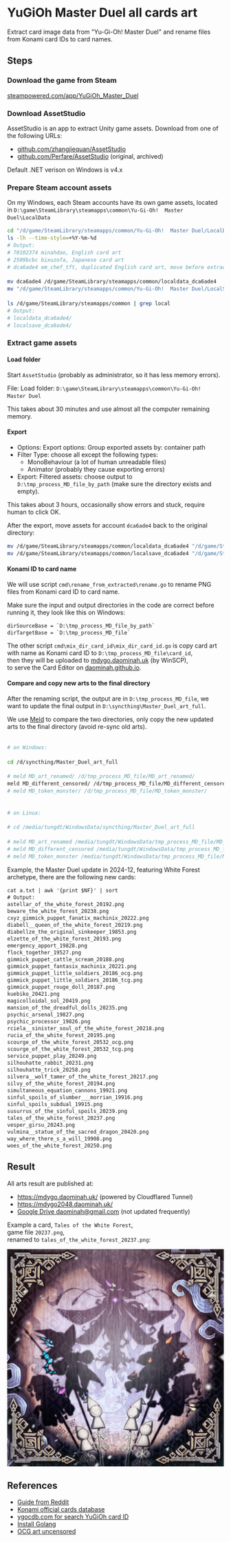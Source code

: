 # YuGiOh Master Duel all cards art

Extract card image data from "Yu-Gi-Oh! Master Duel" and
rename files from Konami card IDs to card names.

## Steps

### Download the game from Steam

[steampowered.com/app/YuGiOh_Master_Duel](https://store.steampowered.com/app/1449850/YuGiOh_Master_Duel/)

### Download AssetStudio

AssetStudio is an app to extract Unity game assets.
Download from one of the following URLs:

- [github.com/zhangjiequan/AssetStudio](https://github.com/zhangjiequan/AssetStudio)
- [github.com/Perfare/AssetStudio](https://github.com/Perfare/AssetStudio/releases) (original, archived)

Default .NET verison on Windows is v4.x

### Prepare Steam account assets

On my Windows, each Steam accounts have its own game assets, located in
`D:\game\SteamLibrary\steamapps\common\Yu-Gi-Oh!  Master Duel\LocalData`

```bash
cd "/d/game/SteamLibrary/steamapps/common/Yu-Gi-Oh!  Master Duel/LocalData"
ls -lh --time-style=+%Y-%m-%d
# Output:
# 70102374 minahdao, English card art
# 2509bcbc bixuzofa, Japanese card art
# dca6ade4 em_chef_tft, duplicated English card art, move before extract

mv dca6ade4 /d/game/SteamLibrary/steamapps/common/localdata_dca6ade4
mv "/d/game/SteamLibrary/steamapps/common/Yu-Gi-Oh!  Master Duel/LocalSave/dca6ade4" /d/game/SteamLibrary/steamapps/common/localsave_dca6ade4

ls /d/game/SteamLibrary/steamapps/common | grep local
# Output:
# localdata_dca6ade4/
# localsave_dca6ade4/
```

### Extract game assets

#### Load folder

Start `AssetStudio` (probably as administrator, so it has less memory errors).

File: Load folder: `D:\game\SteamLibrary\steamapps\common\Yu-Gi-Oh!  Master Duel`

This takes about 30 minutes and use almost all the computer remaining memory.

#### Export

* Options: Export options: Group exported assets by: container path
* Filter Type: choose all except the following types:
  - MonoBehaviour (a lot of human unreadable files)
  - Animator (probably they cause exporting errors)
* Export: Filtered assets: choose output to `D:\tmp_process_MD_file_by_path`
  (make sure the directory exists and empty).

This takes about 3 hours,
occasionally show errors and stuck, require human to click OK.

After the export, move assets for account `dca6ade4` back to the original directory:

```bash
mv /d/game/SteamLibrary/steamapps/common/localdata_dca6ade4 "/d/game/SteamLibrary/steamapps/common/Yu-Gi-Oh!  Master Duel/LocalData/dca6ade4"
mv /d/game/SteamLibrary/steamapps/common/localsave_dca6ade4 "/d/game/SteamLibrary/steamapps/common/Yu-Gi-Oh!  Master Duel/LocalSave/dca6ade4"
```

#### Konami ID to card name

We will use script `cmd\rename_from_extracted\rename.go`
to rename PNG files from Konami card ID to card name.

Make sure the input and output directories in the code are correct before running it,
they look like this on Windows:

```
dirSourceBase = `D:\tmp_process_MD_file_by_path`
dirTargetBase = `D:\tmp_process_MD_file`
```

The other script `cmd\mix_dir_card_id\mix_dir_card_id.go`
is copy card art with name as Konami card ID to `D:\tmp_process_MD_file\card_id`,  
then they will be uploaded to [mdygo.daominah.uk](https://mdygo.daominah.uk/) (by WinSCP),  
to serve the Card Editor on [daominah.github.io](https://daominah.github.io/).

#### Compare and copy new arts to the final directory

After the renaming script, the output are in `D:\tmp_process_MD_file`,
we want to update the final output in `D:\syncthing\Master_Duel_art_full`.

We use [Meld](https://meldmerge.org/) to compare the two directories,
only copy the new updated arts to the final directory (avoid re-sync old arts).

```bash

# on Windows:

cd /d/syncthing/Master_Duel_art_full

# meld MD_art_renamed/ /d/tmp_process_MD_file/MD_art_renamed/
meld MD_different_censored/ /d/tmp_process_MD_file/MD_different_censored/
# meld MD_token_monster/ /d/tmp_process_MD_file/MD_token_monster/


# on Linux:

# cd /media/tungdt/WindowsData/syncthing/Master_Duel_art_full

# meld MD_art_renamed /media/tungdt/WindowsData/tmp_process_MD_file/MD_art_renamed
# meld MD_different_censored /media/tungdt/WindowsData/tmp_process_MD_file/MD_different_censored
# meld MD_token_monster /media/tungdt/WindowsData/tmp_process_MD_file/MD_token_monster

```

Example, the Master Duel update in 2024-12, featuring White Forest archetype,
there are the following new cards:

```text
cat a.txt | awk '{print $NF}' | sort
# Output:
astellar_of_the_white_forest_20192.png
beware_the_white_forest_20238.png
cxyz_gimmick_puppet_fanatix_machinix_20222.png
diabell__queen_of_the_white_forest_20219.png
diabellze_the_original_sinkeeper_19853.png
elzette_of_the_white_forest_20193.png
emergency_apport_19828.png
flock_together_19527.png
gimmick_puppet_cattle_scream_20188.png
gimmick_puppet_fantasix_machinix_20221.png
gimmick_puppet_little_soldiers_20186_ocg.png
gimmick_puppet_little_soldiers_20186_tcg.png
gimmick_puppet_rouge_doll_20187.png
kuebiko_20421.png
magicolloidal_sol_20419.png
mansion_of_the_dreadful_dolls_20235.png
psychic_arsenal_19827.png
psychic_processor_19826.png
rciela__sinister_soul_of_the_white_forest_20218.png
rucia_of_the_white_forest_20195.png
scourge_of_the_white_forest_20532_ocg.png
scourge_of_the_white_forest_20532_tcg.png
service_puppet_play_20249.png
silhouhatte_rabbit_20231.png
silhouhatte_trick_20258.png
silvera__wolf_tamer_of_the_white_forest_20217.png
silvy_of_the_white_forest_20194.png
simultaneous_equation_cannons_19921.png
sinful_spoils_of_slumber___morrian_19916.png
sinful_spoils_subdual_19915.png
susurrus_of_the_sinful_spoils_20239.png
tales_of_the_white_forest_20237.png
vesper_girsu_20243.png
vulmina__statue_of_the_sacred_dragon_20420.png
way_where_there_s_a_will_19908.png
woes_of_the_white_forest_20250.png
```

## Result

All arts result are published at:

* https://mdygo.daominah.uk/  (powered by Cloudflared Tunnel)
* https://mdygo2048.daominah.uk/
* [Google Drive daominah@gmail.com](https://drive.google.com/drive/folders/1PVaWUaullSjaSKwbOi3Q1Xj024Qzq4YD?usp=share_link) (not updated frequently)

Example a card, `Tales of the White Forest`,  
game file `20237.png`,  
renamed to `tales_of_the_white_forest_20237.png`:

![Tales of the White Forest](20237.png)

## References

* [Guide from Reddit](https://www.reddit.com/r/masterduel/comments/uszzul/guide_to_create_card_art_replacement_file_pc/)
* [Konami official cards database](https://www.db.yugioh-card.com/yugiohdb/card_search.action?ope=2&cid=4007&request_locale=en)
* [ygocdb.com for search YuGiOh card ID](https://ygocdb.com/)
* [Install Golang](https://golang.org/doc/install)
* [OCG art uncensored](https://www.youtube.com/watch?v=hXGVXXHT6us)
